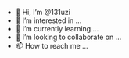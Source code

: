 - 👋 Hi, I’m @131uzi
- 👀 I’m interested in ...
- 🌱 I’m currently learning ...
- 💞️ I’m looking to collaborate on ...
- 📫 How to reach me ...

<!---
131uzi/131uzi is a ✨ special ✨ repository because its `README.md` (this file) appears on your GitHub profile.
You can click the Preview link to take a look at your changes.
--->
<this is me>

